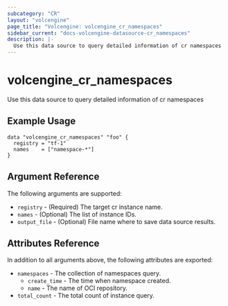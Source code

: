 ```yaml
---
subcategory: "CR"
layout: "volcengine"
page_title: "Volcengine: volcengine_cr_namespaces"
sidebar_current: "docs-volcengine-datasource-cr_namespaces"
description: |-
  Use this data source to query detailed information of cr namespaces
---
```

# volcengine_cr_namespaces
Use this data source to query detailed information of cr namespaces
## Example Usage
```hcl
data "volcengine_cr_namespaces" "foo" {
  registry = "tf-1"
  names    = ["namespace-*"]
}
```
## Argument Reference
The following arguments are supported:
* `registry` - (Required) The target cr instance name.
* `names` - (Optional) The list of instance IDs.
* `output_file` - (Optional) File name where to save data source results.

## Attributes Reference
In addition to all arguments above, the following attributes are exported:
* `namespaces` - The collection of namespaces query.
    * `create_time` - The time when namespace created.
    * `name` - The name of OCI repository.
* `total_count` - The total count of instance query.


